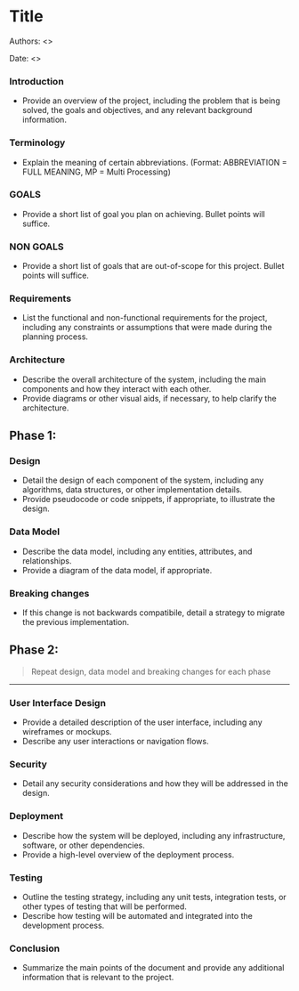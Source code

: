 # Title

Authors: <>

Date: <>

### Introduction
- Provide an overview of the project, including the problem that is being solved, the goals and objectives, and any relevant background information.

### Terminology
- Explain the meaning of certain abbreviations. (Format: ABBREVIATION = FULL MEANING, MP = Multi Processing)

### GOALS
- Provide a short list of goal you plan on achieving. Bullet points will suffice.

### NON GOALS
- Provide a short list of goals that are out-of-scope for this project. Bullet points will suffice.

### Requirements
- List the functional and non-functional requirements for the project, including any constraints or assumptions that were made during the planning process.

### Architecture
- Describe the overall architecture of the system, including the main components and how they interact with each other.
- Provide diagrams or other visual aids, if necessary, to help clarify the architecture.

## Phase 1:
  ### Design
   - Detail the design of each component of the system, including any algorithms, data structures, or other implementation details.
   - Provide pseudocode or code snippets, if appropriate, to illustrate the design.
  
  ### Data Model
   - Describe the data model, including any entities, attributes, and relationships.
   - Provide a diagram of the data model, if appropriate.

  ### Breaking changes
   - If this change is not backwards compatibile, detail a strategy to migrate the previous implementation.

## Phase 2:
  > Repeat design, data model and breaking changes for each phase
 
<hr/>

### User Interface Design
- Provide a detailed description of the user interface, including any wireframes or mockups.
- Describe any user interactions or navigation flows.

### Security
- Detail any security considerations and how they will be addressed in the design.

### Deployment
- Describe how the system will be deployed, including any infrastructure, software, or other dependencies.
- Provide a high-level overview of the deployment process.

### Testing
- Outline the testing strategy, including any unit tests, integration tests, or other types of testing that will be performed.
- Describe how testing will be automated and integrated into the development process.

### Conclusion
- Summarize the main points of the document and provide any additional information that is relevant to the project.
